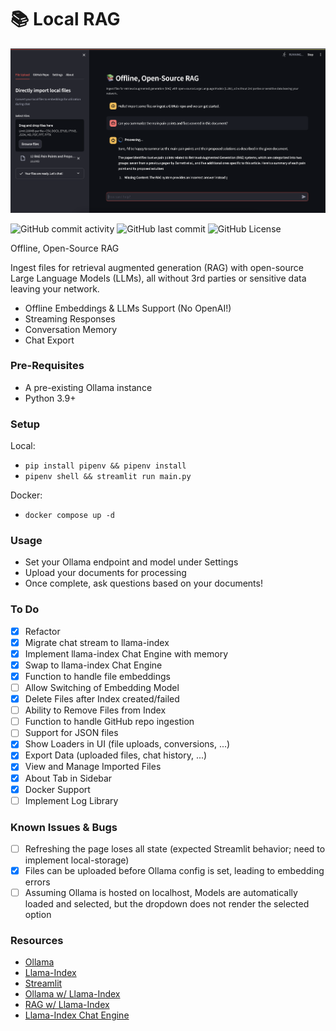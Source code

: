 # 📚 Local RAG

![local-rag-logo](logo.png)

![GitHub commit activity](https://img.shields.io/github/commit-activity/t/jonfairbanks/local-rag)
![GitHub last commit](https://img.shields.io/github/last-commit/jonfairbanks/local-rag)
![GitHub License](https://img.shields.io/github/license/jonfairbanks/local-rag)

Offline, Open-Source RAG

Ingest files for retrieval augmented generation (RAG) with open-source Large Language Models (LLMs), all without 3rd parties or sensitive data leaving your network.

- Offline Embeddings & LLMs Support (No OpenAI!)
- Streaming Responses
- Conversation Memory
- Chat Export

### Pre-Requisites

- A pre-existing Ollama instance
- Python 3.9+

### Setup

Local:
- `pip install pipenv && pipenv install`
- `pipenv shell && streamlit run main.py`

Docker:
- `docker compose up -d`

### Usage

- Set your Ollama endpoint and model under Settings
- Upload your documents for processing
- Once complete, ask questions based on your documents!

### To Do
- [x] Refactor
- [x] Migrate chat stream to llama-index
- [x] Implement llama-index Chat Engine with memory
- [x] Swap to llama-index Chat Engine
- [x] Function to handle file embeddings
- [ ] Allow Switching of Embedding Model
- [x] Delete Files after Index created/failed
- [ ] Ability to Remove Files from Index
- [ ] Function to handle GitHub repo ingestion
- [ ] Support for JSON files
- [x] Show Loaders in UI (file uploads, conversions, ...)
- [X] Export Data (uploaded files, chat history, ...)
- [x] View and Manage Imported Files
- [x] About Tab in Sidebar
- [x] Docker Support
- [ ] Implement Log Library

### Known Issues & Bugs
- [ ] Refreshing the page loses all state (expected Streamlit behavior; need to implement local-storage)
- [x] Files can be uploaded before Ollama config is set, leading to embedding errors
- [ ] Assuming Ollama is hosted on localhost, Models are automatically loaded and selected, but the dropdown does not render the selected option

### Resources
- [Ollama](https://ollama.com/)
- [Llama-Index](https://docs.llamaindex.ai/en/stable/index.html)
- [Streamlit](https://docs.streamlit.io/library/api-reference)
- [Ollama w/ Llama-Index](https://docs.llamaindex.ai/en/stable/examples/llm/ollama.html)
- [RAG w/ Llama-Index](https://blog.streamlit.io/build-a-chatbot-with-custom-data-sources-powered-by-llamaindex/)
- [Llama-Index Chat Engine](https://docs.llamaindex.ai/en/stable/examples/chat_engine/chat_engine_context.html)